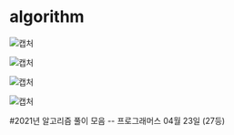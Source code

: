 # algorithm

![캡처](https://user-images.githubusercontent.com/60381901/115210075-33d90300-a139-11eb-8c4a-6e2ac5e85f71.PNG)

![캡처](https://user-images.githubusercontent.com/60381901/115362671-bd9dd480-a1fc-11eb-835c-6230ded3675f.PNG)

![캡처](https://user-images.githubusercontent.com/60381901/115537668-070e2280-a2d6-11eb-8be3-e9194c1dd4a4.PNG)

![캡처](https://user-images.githubusercontent.com/60381901/115867379-00b6ac80-a476-11eb-9ce0-74573c80dd45.PNG)

#2021년 알고리즘 풀이 모음 -- 프로그래머스 04월 23일 (27등) 


